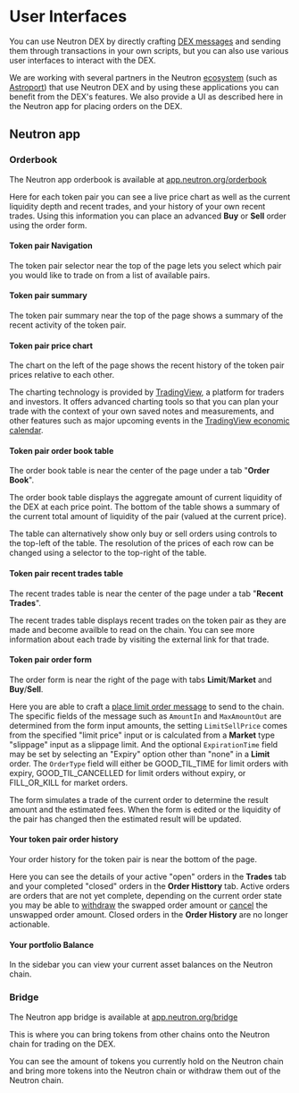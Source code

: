 # User Interfaces

You can use Neutron DEX by directly crafting [DEX messages](/neutron/modules/dex/messages) and sending them through transactions in your own scripts, but you can also use various user interfaces to interact with the DEX.

We are working with several partners in the Neutron [ecosystem](https://app.neutron.org/ecosystem) (such as [Astroport](https://app.astroport.fi)) that use Neutron DEX and by using these applications you can benefit from the DEX's features. We also provide a UI as described here in the Neutron app for placing orders on the DEX.

## Neutron app

### Orderbook

The Neutron app orderbook is available at [app.neutron.org/orderbook](https://app.neutron.org/orderbook)

Here for each token pair you can see a live price chart as well as the current liquidity depth and recent trades, and your history of your own recent trades. Using this information you can place an advanced **Buy** or **Sell** order using the order form.

#### Token pair Navigation

The token pair selector near the top of the page lets you select which pair you would like to trade on from a list of available pairs.

#### Token pair summary

The token pair summary near the top of the page shows a summary of the recent activity of the token pair.

#### Token pair price chart

The chart on the left of the page shows the recent history of the token pair prices relative to each other.

The charting technology is provided by [TradingView](https://www.tradingview.com/), a platform for traders and investors. It offers advanced charting tools so that you can plan your trade with the context of your own saved notes and measurements, and other features such as major upcoming events in the [TradingView economic calendar](https://www.tradingview.com/economic-calendar/).

#### Token pair order book table

The order book table is near the center of the page under a tab "**Order Book**".

The order book table displays the aggregate amount of current liquidity of the DEX at each price point. The bottom of the table shows a summary of the current total amount of liquidity of the pair (valued at the current price).

The table can alternatively show only buy or sell orders using controls to the top-left of the table. The resolution of the prices of each row can be changed using a selector to the top-right of the table.

#### Token pair recent trades table

The recent trades table is near the center of the page under a tab "**Recent Trades**".

The recent trades table displays recent trades on the token pair as they are made and become availble to read on the chain. You can see more information about each trade by visiting the external link for that trade.

#### Token pair order form

The order form is near the right of the page with tabs **Limit**/**Market** and **Buy**/**Sell**.

Here you are able to craft a [place limit order message](/neutron/modules/dex/messages#place-limit-order) to send to the chain. The specific fields of the message such as `AmountIn` and `MaxAmountOut` are determined from the form input amounts, the setting `LimitSellPrice` comes from the specified "limit price" input or is calculated from a **Market** type "slippage" input as a slippage limit. And the optional `ExpirationTime` field may be set by selecting an "Expiry" option other than "none" in a **Limit** order. The `OrderType` field will either be GOOD_TIL_TIME for limit orders with expiry, GOOD_TIL_CANCELLED for limit orders without expiry, or FILL_OR_KILL for market orders.

The form simulates a trade of the current order to determine the result amount and the estimated fees. When the form is edited or the liquidity of the pair has changed then the estimated result will be updated.

#### Your token pair order history

Your order history for the token pair is near the bottom of the page.

Here you can see the details of your active "open" orders in the **Trades** tab and your completed "closed" orders in the **Order Histtory** tab. Active orders are orders that are not yet complete, depending on the current order state you may be able to [withdraw](/neutron/modules/dex/messages#withdraw-filled-limit-order) the swapped order amount or [cancel](/neutron/modules/dex/messages#cancel-limit-order-message) the unswapped order amount. Closed orders in the **Order History** are no longer actionable.

#### Your portfolio Balance
In the sidebar you can view your current asset balances on the Neutron chain.

### Bridge

The Neutron app bridge is available at [app.neutron.org/bridge](https://app.neutron.org/bridge)

This is where you can bring tokens from other chains onto the Neutron chain for trading on the DEX.

You can see the amount of tokens you currently hold on the Neutron chain and bring more tokens into the Neutron chain or withdraw them out of the Neutron chain.
